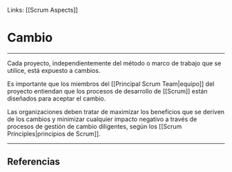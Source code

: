 Links: [[Scrum Aspects]]

# Cambio
---

Cada proyecto, independientemente del método o marco de trabajo que se utilice, está expuesto a cambios.

Es importante que los miembros del [[Principal Scrum Team|equipo]] del proyecto entiendan que los procesos de desarrollo de [[Scrum]] están diseñados para aceptar el cambio.

Las organizaciones deben tratar de maximizar los beneficios que se deriven de los cambios y minimizar cualquier impacto negativo a través de procesos de gestión de cambio diligentes, según los [[Scrum Principles|principios de Scrum]].

---

## Referencias